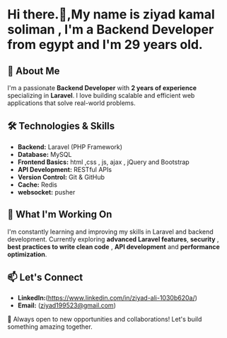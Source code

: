 # Hi there.👋,My name is ziyad kamal soliman , I'm a Backend Developer from egypt and I'm 29 years old.

## 🚀 About Me
I'm a passionate **Backend Developer** with **2 years of experience** specializing in **Laravel**. I love building scalable and efficient web applications that solve real-world problems.

## 🛠️ Technologies & Skills
- **Backend:** Laravel (PHP Framework)
- **Database:** MySQL
- **Frontend Basics:** html ,css , js, ajax , jQuery and Bootstrap
- **API Development:** RESTful APIs
- **Version Control:** Git & GitHub
- **Cache:** Redis
- **websocket:** pusher

## 📌 What I'm Working On
I'm constantly learning and improving my skills in Laravel and backend development. Currently exploring **advanced Laravel features**, **security** , **best practices to write clean code** , **API development** and **performance optimization**.

## 📫 Let's Connect
- **LinkedIn:**(https://www.linkedin.com/in/ziyad-ali-1030b620a/)
- **Email:** (ziyad199523@gmail.com)

🚀 Always open to new opportunities and collaborations! Let's build something amazing together.

